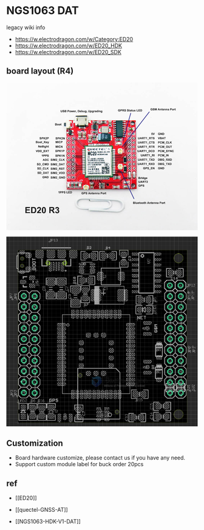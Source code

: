 
# NGS1063 DAT



legacy wiki info 

- https://w.electrodragon.com/w/Category:ED20
- https://w.electrodragon.com/w/ED20_HDK
- https://w.electrodragon.com/w/ED20_SDK


## board layout (R4)

![](2023-12-11-18-53-22.png)

![](2023-12-11-18-57-49.png)


## Customization 

- Board hardware customize, please contact us if you have any need.
- Support custom module label for buck order 20pcs


## ref 

- [[ED20]]
- [[quectel-GNSS-AT]]


- [[NGS1063-HDK-V1-DAT]]